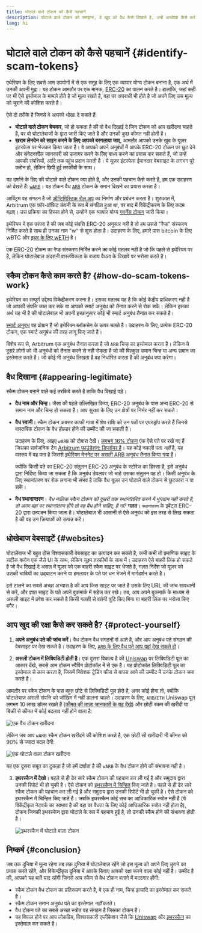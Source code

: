 ```yaml
---
title: घोटाले वाले टोकन को कैसे पहचानें
description: घोटाले वाले टोकन को समझना, वे खुद को वैध कैसे दिखाते है, उन्हें अनदेखा कैसे करें।
lang: hi
---
```


# घोटाले वाले टोकन को कैसे पहचानें {#identify-scam-tokens}

एथेरियम के लिए सबसे आम उपयोगों में से एक समूह के लिए एक व्यापार योग्य टोकन बनाना है, एक अर्थ में उनकी अपनी मुद्रा। यह टोकन आमतौर पर एक मानक, [ERC-20](/developers/docs/standards/tokens/erc-20/) का पालन करते है। हालांकि, जहां कही पर भी ऐसे इस्तेमाल के मामले होते है जो मूल्य रखते है, वहा पर अपराधी भी होते है जो अपने लिए उस मूल्य को चुराने की कोशिश करते है।

ऐसे दो तरीके है जिनसे वे आपको धोखा दे सकते हैं:

- **घोटाले वाले टोकन बेचकर**, जो हो सकता है की वो वैध दिखाई दे जिन टोकन को आप खरीदना चाहते है, पर वो घोटालेबाजों के द्वारा जारी किए जाते है और उनकी कुछ कीमत नही होती है।
- **खराब लेनदेन को साइन करने के लिए आपको बरगलाया जाए**, आमतौर आपको उनके खुद के यूज़र इंटरफेस पर भेजकर किया जाता है। वे आपको अपने अनुबंधों में आपके ERC-20 टोकन पर छूट देने और संवेदनशील जानकारी को उजागर करने के लिए बाध्य करने का प्रयास कर सकते हैं, जो उन्हें आपकी संपत्तियों, आदि तक पहुंच प्रदान करती है। ये यूज़र इंटरफेस ईमानदार वेबसाइट के लगभग पूरे क्लोन हो, लेकिन छिपी हुई तरकीबों के साथ।

यह दर्शाने के लिए की घोटाले वाले टोकन क्या होते है, और उनकी पहचान कैसे करते है, हम एक उदाहरण को देखते हैं: [`wARB`](https://etherscan.io/token/0xb047c8032b99841713b8e3872f06cf32beb27b82)। यह टोकन वैध [`ARB`](https://etherscan.io/address/0xb50721bcf8d664c30412cfbc6cf7a15145234ad1) टोकन के समान दिखने का प्रयास करता है।

<ExpandableCard
title="ARB क्या है?"
contentPreview=''>

आर्बिट्रम वह संगठन है जो [ऑप्टिमिस्टिक रोल अप](/developers/docs/scaling/optimistic-rollups/) का निर्माण और प्रबंधन करता है। शुरुआत में, Arbitrum एक फॉर-प्रॉफिट कंपनी के रूप में संगठित हुआ था, पर बाद में विकेंद्रीकरण के लिए कदम बढ़ाए। उस प्रक्रिया का हिस्सा होने से, उन्होंने एक व्यापार योग्य [गवर्नेंस टोकन](/dao/#token-based-membership) जारी किया।

</ExpandableCard>

<ExpandableCard
title="स्कैम टोकन को wARB क्यों कहा जाता है?"
contentPreview=''>

इथेरियम में एक परंपरा है की जब कोई संपत्ति ERC-20 अनुसार नही है तो हम उससे "रैप्ड" संस्करण निर्मित करते है साथ ही उनका नाम "w" से शुरू होता है। उदाहरण के लिए, हमारे पास bitcoin के लिए wBTC और <a href="https://cointelegraph.com/news/what-is-wrapped-ethereum-weth-and-how-does-it-work">इथर के लिए wETH</a> है।

एक ERC-20 टोकन का रैप्ड संस्करण निर्मित करने का कोई मतलब नहीं है जो कि पहले से इथेरियम पर है, लेकिन घोटालेबाज़ अंदरुनी वास्तविकता के बजाय वैधता के दिखावे पर भरोसा करते है।

</ExpandableCard>

## स्कैम टोकन कैसे काम करते है? {#how-do-scam-tokens-work}

इथेरियम का सम्पूर्ण उद्देश्य विकेंद्रीकरण करना है। इसका मतलब यह है कि कोई केंद्रीय प्राधिकरण नही है जो आपकी संपत्ति जब्त कर सके या आपको स्मार्ट अनुबंध को तैनात करने से रोक सकें। लेकिन इसका अर्थ यह भी है की घोटालेबाज़ भी अपनी इच्छानुसार कोई भी स्मार्ट अनुबंध तैनात कर सकते है।

<ExpandableCard
title="स्मार्ट अनुबंध क्या हैं?"
contentPreview=''>

[स्मार्ट अनुबंध](/developers/docs/smart-contracts/) वह प्रोग्राम है जो इथेरियम ब्लॉकचेन के ऊपर चलते है। उदाहरण के लिए, प्रत्येक ERC-20 टोकन, एक स्मार्ट अनुबंध की तरह लागू किए जाते है।

</ExpandableCard>

विशेष रूप से, Arbitrum एक अनुबंध तैनात करता है जो `ARB` चिन्ह का इस्तेमाल करता है। लेकिन ये दूसरे लोगों को भी अनुबंधों को तैनात करने से नही रोकता है जो की बिल्कुल समान चिन्ह या अन्य समान का इस्तेमाल करते है। जो कोई भी अनुबंध लिखता है वह निर्धारित करता है की अनुबंध क्या करेगा।

## वैध दिखाना {#appearing-legitimate}

स्कैम टोकन बनाने वाले कई तरकिबे करते है ताकि वैध दिखाई पड़े।

- **वैध नाम और चिन्ह**। जैसा की पहले उल्लिखित किया, ERC-20 अनुबंध के पास अन्य ERC-20 से समान नाम और चिन्ह हो सकता है। आप सुरक्षा के लिए उन क्षेत्रों पर निर्भर नहीं कर सकते।

- **वैध स्वामी**। स्कैम टोकन अक्सर काफी मात्रा में शेष राशि को उन पतों पर एयरड्रॉप करते हैं जिनसे वास्तविक टोकन के वैध होल्डर होने की उम्मीद की जा सकती है।

  उदाहरण के लिए, आइए `wARB` को दोबारा देखें। [लगभग 16% टोकन](https://etherscan.io/token/0xb047c8032b99841713b8e3872f06cf32beb27b82?a=0x1c8db745abe3c8162119b9ef2c13864cd1fdd72f) एक ऐसे पते पर रखे गए हैं जिसका सार्वजनिक टैग [Arbitrum फाउंडेशन: डिप्लॉयर है](https://etherscan.io/address/0x1c8db745abe3c8162119b9ef2c13864cd1fdd72f)। यह कोई नकली पता _नहीं_ है, यह वास्तव में वह पता है जिससे [इथेरियम मेननेट पर असली ARB अनुबंध तैनात किया गया है](https://etherscan.io/tx/0x242b50ab4fe9896cb0439cfe6e2321d23feede7eeceb31aa2dbb46fc06ed2670)।

  क्योंकि किसी पते का ERC-20 संतुलन ERC-20 अनुबंध के स्टोरेज का हिस्सा है, इसे अनुबंध द्वारा निर्दिष्ट किया जा सकता है कि अनुबंध डेवलपर जो चाहे उसका संतुलन वह हो। किसी अनुबंध के लिए स्थानांतरण पर रोक लगाना भी संभव है ताकि वैध यूज़र उन घोटाले वाले टोकन से छुटकारा न पा सकें।

- **वैध स्थानान्तरण**। _वैध मालिक स्कैन टोकन को दूसरों तक स्थानांतरित करने में भुगतान नही करते है, तो अगर वहां पर स्थानांतरण होंगे तो वह वैध होने चाहिए, है ना?_ **गलत**। `स्थानांतरण` के इवेंट्स ERC-20 द्वारा उत्पादन किया जाता है। घोटालेबाज़ भी आसानी से ऐसे अनुबंध को इस तरह से लिख सकता है की वह उन क्रियाओं को उत्पन्न करें।

## धोखेबाज वेबसाइटें {#websites}

घोटालेबाज भी बहुत ठोस विश्वासकारी वेबसाइट का उत्पादन कर सकते है, कभी कभी तो प्रमाणिक साइट के सटीक क्लोन एक जैसे UI के साथ, लेकिन सूक्ष्म तरकीबों के साथ में। उदाहरण ऐसे बाहरी लिंक हो सकते है जो वैध दिखाई दे असल में यूज़र को एक बाहरी स्कैम साइट पर भेजते है, गलत निर्देश जो यूज़र को उसकी चाबियों का उद्घाटन करने या हमलावर के पते पर धन भेजने में मार्गदर्शन करते है।

इसे टालने का सबसे अच्छा अभ्यास है की आप जिस साइट पर जाते है उसके लिए URL की जांच सावधानी से करें, और ज्ञात साइट के पते अपने बुकमार्क में सहेज कर रखे। तब, आप अपने बुकमार्क के माध्यम से असली साइट में प्रवेश कर सकते है किसी गलती से वर्तनी त्रुटि किए बिना या बाहरी लिंक पर भरोसा किए बगैर।

## आप खुद की रक्षा कैसे कर सकते है? {#protect-yourself}

1. **अपने अनुबंध पते की जांच करें**। वैध टोकन वैध संगठनों से आते है, और आप अनुबंध पते संगठन की वेबसाइट पर देख सकते है। उदाहरण के लिए, [`ARB` के लिए वैध पते आप यहां देख सकते हो](https://docs.arbitrum.foundation/deployment-addresses#token)।

2. **असली टोकन में लिक्विडिटी होती है**। एक दूसरा विकल्प है की [Uniswap](https://uniswap.org/) पर लिक्विडिटी पूल का आकार देंखे, सबसे आम टोकन स्वैपिंग प्रोटोकॉल में से एक है। यह प्रोटोकॉल लिक्विडिटी पूल का इस्तेमाल से काम करता है, जिसमें निवेशक ट्रेडिंग फीस से वापस आने की उम्मीद में उनके टोकन जमा करते है।

आमतौर पर स्कैम टोकन के पास बहुत छोटे से लिक्विडिटी पूल होते है, अगर कोई होगा तो, क्योंकि घोटालेबाज़ असली संपत्ति को जोखिम में नहीं डालना चाहते। उदाहरण के लिए, `ARB`/`ETH` Uniswap पूल लगभग 10 लाख डॉलर रखते हैं ([कीमत की ताज़ा जानकारी के यह देंखे](https://info.uniswap.org/#/pools/0x755e5a186f0469583bd2e80d1216e02ab88ec6ca)) और छोटी रकम की खरीदी या बिक्री से कीमत में कोई बदलाव नहीं होने वाला है:

![एक वैध टोकन खरीदना](./uniswap-real.png)

लेकिन जब आप `wARB` स्कैम टोकन खरीदने की कोशिश करते है, एक छोटी सी खरीदारी भी कीमत को 90% से ज्यादा बदल देगी:

![एक घोटाले वाला टोकन खरीदना](./uniswap-scam.png)

यह एक दूसरा सबूत का टुकड़ा है जो हमें दर्शाता है की `wARB` के वैध टोकन होने की संभावना नही है।

3. **इथरस्कैन में देखो**। पहले से ही ढेर सारे स्कैम टोकन की पहचान कर ली गई है और समुदाय द्वारा उनकी रिपोर्ट भी हो चुकी है। ऐसे टोकन को [इथरस्कैन में चिन्हित](https://info.etherscan.com/etherscan-token-reputation/) किए जाते है। पहले से ही ढेर सारे स्कैम टोकन की पहचान कर ली गई है और समुदाय द्वारा उनकी रिपोर्ट भी हो चुकी है। ऐसे टोकन को इथरस्कैन में चिन्हित किए जाते है। जबकि इथरस्कैन कोई सच का आधिकारिक स्त्रोत नही है (ये विकेंद्रीकृत नेटवर्क का स्वभाव है की वहा पर वैधता के लिए कोई आधिकारिक स्त्रोत नही होता है), टोकन जिनकी इथरस्केन द्वारा घोटाले के रूप में पहचान हुई है, तो उनकी स्कैम होने की संभावना होती है।

   ![इथरस्कैन में घोटाले वाला टोकन](./etherscan-scam.png)

## निष्कर्ष {#conclusion}

जब तक दुनिया में मूल्य रहेगा तब तक दुनिया में घोटालेबाज़ रहेंगे जो इस मूल्य को अपने लिए चुराने का प्रयास करते रहेंगे, और विकेन्द्रीकृत दुनिया में आपके सिवाए आपकी रक्षा करने वाला कोई नहीं है। उम्मीद है की, आपको यह बातें याद रहेंगी जिनसे आप स्कैम से वैध टोकन बताने में मददगार होंगी:

- स्कैम टोकन वैध टोकन का प्रतिरूपण करते है, वे एक ही नाम, चिन्ह इत्यादि का इस्तेमाल कर सकते है।
- स्कैम टोकन समान अनुबंध पते का इस्तेमाल _नहीं_ करते।
- वैध टोकन पते का सबसे अच्छा स्त्रोत वह संगठन है जिसका टोकन है।
- यह विफल होने पर आप लोकप्रिय, विश्वासकारी एप्लीकेशन जैसे कि [Uniswap](https://app.uniswap.org/#/swap) और [इथरस्कैन](https://etherscan.io/) का इस्तेमाल कर सकते है।
